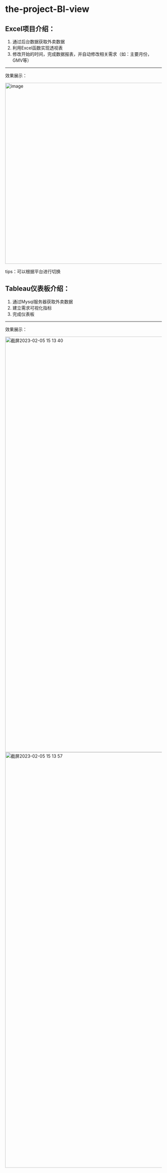 # the-project-BI-view
## Excel项目介绍：
1. 通过后台数据获取外卖数据
2. 利用Excel函数实现透视表
3. 修改开始的时间，完成数据报表，并自动修改相关需求（如：主要月份，GMV等）
---
效果展示：

<img width="582" alt="image" src="https://user-images.githubusercontent.com/61780819/216779023-8e5471a0-b007-4640-a7ea-cc0e75a2e549.png">

tips：可以根据平台进行切换
## Tableau仪表板介绍：
1. 通过Mysql服务器获取外卖数据
2. 建立需求可视化指标
3. 完成仪表板
---
效果展示：

<img width="1336" alt="截屏2023-02-05 15 13 40" src="https://user-images.githubusercontent.com/61780819/216806688-f9aeee0f-4e99-45d8-bfa9-1a3b0d856f6d.png">

<img width="1336" alt="截屏2023-02-05 15 13 57" src="https://user-images.githubusercontent.com/61780819/216806695-6941a73a-6842-4fc6-ad97-3121c93647a7.png">

